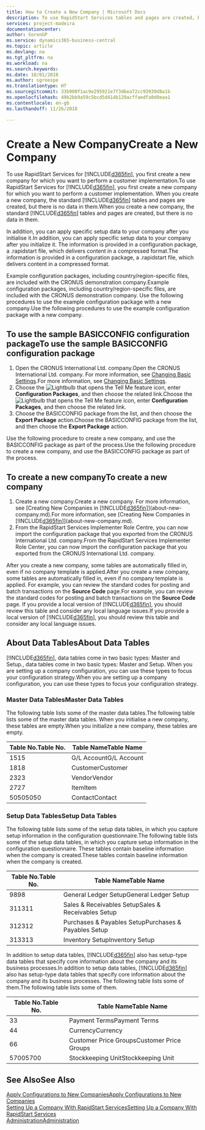 ```yaml
---
title: How to Create a New Company | Microsoft Docs
description: To use RapidStart Services tables and pages are created, but there is no data in them.
services: project-madeira
documentationcenter: 
author: SorenGP
ms.service: dynamics365-business-central
ms.topic: article
ms.devlang: na
ms.tgt_pltfrm: na
ms.workload: na
ms.search.keywords: 
ms.date: 10/01/2018
ms.author: sgroespe
ms.translationtype: HT
ms.sourcegitcommit: 33b900f1ac9e295921e7f3d6ea72cc93939d8a1b
ms.openlocfilehash: 49b2bb9a59c5bcd5d414b129acffaedfa0d0eaa1
ms.contentlocale: en-gb
ms.lasthandoff: 11/26/2018

---
```

# <a name="create-a-new-company"></a><span data-ttu-id="99c7b-103">Create a New Company</span><span class="sxs-lookup"><span data-stu-id="99c7b-103">Create a New Company</span></span>
<span data-ttu-id="99c7b-104">To use RapidStart Services for [!INCLUDE[d365fin](includes/d365fin_md.md)], you first create a new company for which you want to perform a customer implementation.</span><span class="sxs-lookup"><span data-stu-id="99c7b-104">To use RapidStart Services for [!INCLUDE[d365fin](includes/d365fin_md.md)], you first create a new company for which you want to perform a customer implementation.</span></span> <span data-ttu-id="99c7b-105">When you create a new company, the standard [!INCLUDE[d365fin](includes/d365fin_md.md)] tables and pages are created, but there is no data in them.</span><span class="sxs-lookup"><span data-stu-id="99c7b-105">When you create a new company, the standard [!INCLUDE[d365fin](includes/d365fin_md.md)] tables and pages are created, but there is no data in them.</span></span>

<span data-ttu-id="99c7b-106">In addition, you can apply specific setup data to your company after you initialise it.</span><span class="sxs-lookup"><span data-stu-id="99c7b-106">In addition, you can apply specific setup data to your company after you initialize it.</span></span> <span data-ttu-id="99c7b-107">The information is provided in a configuration package, a .rapidstart file, which delivers content in a compressed format.</span><span class="sxs-lookup"><span data-stu-id="99c7b-107">The information is provided in a configuration package, a .rapidstart file, which delivers content in a compressed format.</span></span>  

<span data-ttu-id="99c7b-108">Example configuration packages, including country/region-specific files, are included with the CRONUS demonstration company.</span><span class="sxs-lookup"><span data-stu-id="99c7b-108">Example configuration packages, including country/region-specific files, are included with the CRONUS demonstration company.</span></span> <span data-ttu-id="99c7b-109">Use the following procedures to use the example configuration package with a new company.</span><span class="sxs-lookup"><span data-stu-id="99c7b-109">Use the following procedures to use the example configuration package with a new company.</span></span>  

## <a name="to-use-the-sample-basicconfig-configuration-package"></a><span data-ttu-id="99c7b-110">To use the sample BASICCONFIG configuration package</span><span class="sxs-lookup"><span data-stu-id="99c7b-110">To use the sample BASICCONFIG configuration package</span></span>  
1. <span data-ttu-id="99c7b-111">Open the CRONUS International Ltd. company.</span><span class="sxs-lookup"><span data-stu-id="99c7b-111">Open the CRONUS International Ltd. company.</span></span> <span data-ttu-id="99c7b-112">For more information, see [Changing Basic Settings](ui-change-basic-settings.md).</span><span class="sxs-lookup"><span data-stu-id="99c7b-112">For more information, see [Changing Basic Settings](ui-change-basic-settings.md).</span></span>
2. <span data-ttu-id="99c7b-113">Choose the ![Lightbulb that opens the Tell Me feature](media/ui-search/search_small.png "Tell me what you want to do") icon, enter **Configuration Packages**, and then choose the related link.</span><span class="sxs-lookup"><span data-stu-id="99c7b-113">Choose the ![Lightbulb that opens the Tell Me feature](media/ui-search/search_small.png "Tell me what you want to do") icon, enter **Configuration Packages**, and then choose the related link.</span></span>  
3. <span data-ttu-id="99c7b-114">Choose the BASICCONFIG package from the list, and then choose the **Export Package** action.</span><span class="sxs-lookup"><span data-stu-id="99c7b-114">Choose the BASICCONFIG package from the list, and then choose the **Export Package** action.</span></span>  

<span data-ttu-id="99c7b-115">Use the following procedure to create a new company, and use the BASICCONFIG package as part of the process.</span><span class="sxs-lookup"><span data-stu-id="99c7b-115">Use the following procedure to create a new company, and use the BASICCONFIG package as part of the process.</span></span>  

## <a name="to-create-a-new-company"></a><span data-ttu-id="99c7b-116">To create a new company</span><span class="sxs-lookup"><span data-stu-id="99c7b-116">To create a new company</span></span>  
1. <span data-ttu-id="99c7b-117">Create a new company.</span><span class="sxs-lookup"><span data-stu-id="99c7b-117">Create a new company.</span></span> <span data-ttu-id="99c7b-118">For more information, see [Creating New Companies in [!INCLUDE[d365fin](includes/d365fin_md.md)]](about-new-company.md).</span><span class="sxs-lookup"><span data-stu-id="99c7b-118">For more information, see [Creating New Companies in [!INCLUDE[d365fin](includes/d365fin_md.md)]](about-new-company.md).</span></span>
2. <span data-ttu-id="99c7b-119">From the RapidStart Services Implementer Role Centre, you can now import the configuration package that you exported from the CRONUS International Ltd. company.</span><span class="sxs-lookup"><span data-stu-id="99c7b-119">From the RapidStart Services Implementer Role Center, you can now import the configuration package that you exported from the CRONUS International Ltd. company.</span></span>

<span data-ttu-id="99c7b-120">After you create a new company, some tables are automatically filled in, even if no company template is applied.</span><span class="sxs-lookup"><span data-stu-id="99c7b-120">After you create a new company, some tables are automatically filled in, even if no company template is applied.</span></span> <span data-ttu-id="99c7b-121">For example, you can review the standard codes for posting and batch transactions on the **Source Code** page.</span><span class="sxs-lookup"><span data-stu-id="99c7b-121">For example, you can review the standard codes for posting and batch transactions on the **Source Code** page.</span></span> <span data-ttu-id="99c7b-122">If you provide a local version of [!INCLUDE[d365fin](includes/d365fin_md.md)], you should review this table and consider any local language issues.</span><span class="sxs-lookup"><span data-stu-id="99c7b-122">If you provide a local version of [!INCLUDE[d365fin](includes/d365fin_md.md)], you should review this table and consider any local language issues.</span></span>

## <a name="about-data-tables"></a><span data-ttu-id="99c7b-123">About Data Tables</span><span class="sxs-lookup"><span data-stu-id="99c7b-123">About Data Tables</span></span>
[!INCLUDE[d365fin](includes/d365fin_md.md)]<span data-ttu-id="99c7b-124">, data tables come in two basic types: Master and Setup.</span><span class="sxs-lookup"><span data-stu-id="99c7b-124">, data tables come in two basic types: Master and Setup.</span></span> <span data-ttu-id="99c7b-125">When you are setting up a company configuration, you can use these types to focus your configuration strategy.</span><span class="sxs-lookup"><span data-stu-id="99c7b-125">When you are setting up a company configuration, you can use these types to focus your configuration strategy.</span></span>  

### <a name="master-data-tables"></a><span data-ttu-id="99c7b-126">Master Data Tables</span><span class="sxs-lookup"><span data-stu-id="99c7b-126">Master Data Tables</span></span>  
<span data-ttu-id="99c7b-127">The following table lists some of the master data tables.</span><span class="sxs-lookup"><span data-stu-id="99c7b-127">The following table lists some of the master data tables.</span></span> <span data-ttu-id="99c7b-128">When you initialise a new company, these tables are empty.</span><span class="sxs-lookup"><span data-stu-id="99c7b-128">When you initialize a new company, these tables are empty.</span></span>  

|<span data-ttu-id="99c7b-129">Table No.</span><span class="sxs-lookup"><span data-stu-id="99c7b-129">Table No.</span></span>|<span data-ttu-id="99c7b-130">Table Name</span><span class="sxs-lookup"><span data-stu-id="99c7b-130">Table Name</span></span>|  
|-------------------|--------------------|  
|<span data-ttu-id="99c7b-131">15</span><span class="sxs-lookup"><span data-stu-id="99c7b-131">15</span></span>|<span data-ttu-id="99c7b-132">G/L Account</span><span class="sxs-lookup"><span data-stu-id="99c7b-132">G/L Account</span></span>|  
|<span data-ttu-id="99c7b-133">18</span><span class="sxs-lookup"><span data-stu-id="99c7b-133">18</span></span>|<span data-ttu-id="99c7b-134">Customer</span><span class="sxs-lookup"><span data-stu-id="99c7b-134">Customer</span></span>|  
|<span data-ttu-id="99c7b-135">23</span><span class="sxs-lookup"><span data-stu-id="99c7b-135">23</span></span>|<span data-ttu-id="99c7b-136">Vendor</span><span class="sxs-lookup"><span data-stu-id="99c7b-136">Vendor</span></span>|  
|<span data-ttu-id="99c7b-137">27</span><span class="sxs-lookup"><span data-stu-id="99c7b-137">27</span></span>|<span data-ttu-id="99c7b-138">Item</span><span class="sxs-lookup"><span data-stu-id="99c7b-138">Item</span></span>|  
|<span data-ttu-id="99c7b-139">5050</span><span class="sxs-lookup"><span data-stu-id="99c7b-139">5050</span></span>|<span data-ttu-id="99c7b-140">Contact</span><span class="sxs-lookup"><span data-stu-id="99c7b-140">Contact</span></span>|  

### <a name="setup-data-tables"></a><span data-ttu-id="99c7b-141">Setup Data Tables</span><span class="sxs-lookup"><span data-stu-id="99c7b-141">Setup Data Tables</span></span>  
<span data-ttu-id="99c7b-142">The following table lists some of the setup data tables, in which you capture setup information in the configuration questionnaire.</span><span class="sxs-lookup"><span data-stu-id="99c7b-142">The following table lists some of the setup data tables, in which you capture setup information in the configuration questionnaire.</span></span> <span data-ttu-id="99c7b-143">These tables contain baseline information when the company is created.</span><span class="sxs-lookup"><span data-stu-id="99c7b-143">These tables contain baseline information when the company is created.</span></span>  

|<span data-ttu-id="99c7b-144">Table No.</span><span class="sxs-lookup"><span data-stu-id="99c7b-144">Table No.</span></span>|<span data-ttu-id="99c7b-145">Table Name</span><span class="sxs-lookup"><span data-stu-id="99c7b-145">Table Name</span></span>|  
|-------------------|--------------------|  
|<span data-ttu-id="99c7b-146">98</span><span class="sxs-lookup"><span data-stu-id="99c7b-146">98</span></span>|<span data-ttu-id="99c7b-147">General Ledger Setup</span><span class="sxs-lookup"><span data-stu-id="99c7b-147">General Ledger Setup</span></span>|  
|<span data-ttu-id="99c7b-148">311</span><span class="sxs-lookup"><span data-stu-id="99c7b-148">311</span></span>|<span data-ttu-id="99c7b-149">Sales & Receivables Setup</span><span class="sxs-lookup"><span data-stu-id="99c7b-149">Sales & Receivables Setup</span></span>|  
|<span data-ttu-id="99c7b-150">312</span><span class="sxs-lookup"><span data-stu-id="99c7b-150">312</span></span>|<span data-ttu-id="99c7b-151">Purchases & Payables Setup</span><span class="sxs-lookup"><span data-stu-id="99c7b-151">Purchases & Payables Setup</span></span>|  
|<span data-ttu-id="99c7b-152">313</span><span class="sxs-lookup"><span data-stu-id="99c7b-152">313</span></span>|<span data-ttu-id="99c7b-153">Inventory Setup</span><span class="sxs-lookup"><span data-stu-id="99c7b-153">Inventory Setup</span></span>|  

<span data-ttu-id="99c7b-154">In addition to setup data tables, [!INCLUDE[d365fin](includes/d365fin_md.md)] also has setup-type data tables that specify core information about the company and its business processes.</span><span class="sxs-lookup"><span data-stu-id="99c7b-154">In addition to setup data tables, [!INCLUDE[d365fin](includes/d365fin_md.md)] also has setup-type data tables that specify core information about the company and its business processes.</span></span> <span data-ttu-id="99c7b-155">The following table lists some of them.</span><span class="sxs-lookup"><span data-stu-id="99c7b-155">The following table lists some of them.</span></span>  

|<span data-ttu-id="99c7b-156">Table No.</span><span class="sxs-lookup"><span data-stu-id="99c7b-156">Table No.</span></span>|<span data-ttu-id="99c7b-157">Table Name</span><span class="sxs-lookup"><span data-stu-id="99c7b-157">Table Name</span></span>|  
|-------------------|--------------------|  
|<span data-ttu-id="99c7b-158">3</span><span class="sxs-lookup"><span data-stu-id="99c7b-158">3</span></span>|<span data-ttu-id="99c7b-159">Payment Terms</span><span class="sxs-lookup"><span data-stu-id="99c7b-159">Payment Terms</span></span>|  
|<span data-ttu-id="99c7b-160">4</span><span class="sxs-lookup"><span data-stu-id="99c7b-160">4</span></span>|<span data-ttu-id="99c7b-161">Currency</span><span class="sxs-lookup"><span data-stu-id="99c7b-161">Currency</span></span>|  
|<span data-ttu-id="99c7b-162">6</span><span class="sxs-lookup"><span data-stu-id="99c7b-162">6</span></span>|<span data-ttu-id="99c7b-163">Customer Price Groups</span><span class="sxs-lookup"><span data-stu-id="99c7b-163">Customer Price Groups</span></span>|  
|<span data-ttu-id="99c7b-164">5700</span><span class="sxs-lookup"><span data-stu-id="99c7b-164">5700</span></span>|<span data-ttu-id="99c7b-165">Stockkeeping Unit</span><span class="sxs-lookup"><span data-stu-id="99c7b-165">Stockkeeping Unit</span></span>|

  

## <a name="see-also"></a><span data-ttu-id="99c7b-166">See Also</span><span class="sxs-lookup"><span data-stu-id="99c7b-166">See Also</span></span>  
[<span data-ttu-id="99c7b-167">Apply Configurations to New Companies</span><span class="sxs-lookup"><span data-stu-id="99c7b-167">Apply Configurations to New Companies</span></span>](admin-apply-configuration-to-new-companies.md)  
[<span data-ttu-id="99c7b-168">Setting Up a Company With RapidStart Services</span><span class="sxs-lookup"><span data-stu-id="99c7b-168">Setting Up a Company With RapidStart Services</span></span>](admin-set-up-a-company-with-rapidstart.md)  
[<span data-ttu-id="99c7b-169">Administration</span><span class="sxs-lookup"><span data-stu-id="99c7b-169">Administration</span></span>](admin-setup-and-administration.md)

